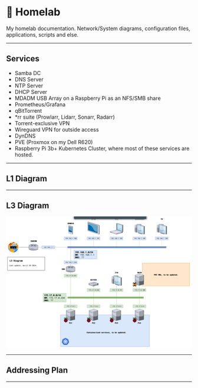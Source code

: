 # 💾 Homelab 
My homelab documentation. Network/System diagrams, configuration files, applications, scripts and else.

--------------------

## Services

- Samba DC
- DNS Server
- NTP Server
- DHCP Server
- MDADM USB Array on a Raspberry Pi as an NFS/SMB share
- Prometheus/Grafana
- qBitTorrent
- *rr suite (Prowlarr, Lidarr, Sonarr, Radarr)
- Torrent-exclusive VPN
- Wireguard VPN for outside access
- DynDNS
- PVE (Proxmox on my Dell R620)
- Raspberry Pi 3b+ Kubernetes Cluster, where most of these services are hosted.

-------------------

## L1 Diagram

--------------------

## L3 Diagram

![L3Diagram](diagrams/L3Diagram.png)

--------------------

## Addressing Plan

--------------------
